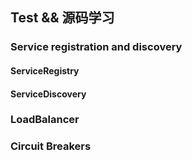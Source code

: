 ## Test && 源码学习

### Service registration and discovery
#### ServiceRegistry


#### ServiceDiscovery

### LoadBalancer


### Circuit Breakers